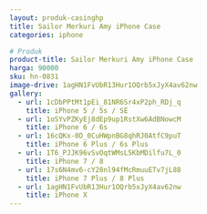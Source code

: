 ```yaml
---
layout: produk-casinghp
title: Sailor Merkuri Amy iPhone Case
categories: iphone

# Produk
product-title: Sailor Merkuri Amy iPhone Case
harga: 90000
sku: hn-0831
image-drive: 1agHN1FvUbR13Hur1OQrb5xJyX4av62nw
gallery:
  - url: 1cDbPPtMt1pEi_81NR6Sr4xP2ph_RDj_q
    title: iPhone 5 / 5s / SE
  - url: 1oSYvPZKyEj8dEp9up1RstXw6AdBNowcM
    title: iPhone 6 / 6s
  - url: 16cQKx-0D_0CuHWpnBG8qhRJ0AtfC9puT
    title: iPhone 6 Plus / 6s Plus
  - url: 1T6_PJJK96vSvOqtWMsL5KbMDilfu7L_0
    title: iPhone 7 / 8
  - url: 17s6N4mv6-cY28nl94fMcRmuuETv7jL88
    title: iPhone 7 Plus / 8 Plus
  - url: 1agHN1FvUbR13Hur1OQrb5xJyX4av62nw
    title: iPhone X
---
```

